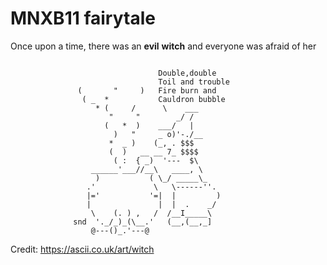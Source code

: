 # MNXB11 fairytale

Once upon a time,
there was an **evil** __witch__
and everyone was afraid of her

```

                                 Double,double
                                 Toil and trouble
               (       "     )   Fire burn and
                ( _  *           Cauldron bubble
                   * (     /      \    ___
                      "     "        _/ /
                     (   *  )    ___/   |
                       )   "     _ o)'-./__
                      *  _ )    (_, . $$$
                      (  )   __ __ 7_ $$$$
                       ( :  { _)  '---  $\
                  ______'___//__\   ____, \
                   )           ( \_/ _____\_
                 .'             \   \------''.
                 |='           '=|  |         )
                 |               |  |  .    _/
                  \    (. ) ,   /  /__I_____\
              snd  '._/_)_(\__.'   (__,(__,_]
                  @---()_.'---@

```
Credit: <https://ascii.co.uk/art/witch>
